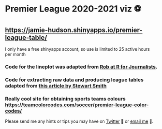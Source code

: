 # Premier League 2020-2021 viz ⚽️

## https://jamie-hudson.shinyapps.io/premier-league-table/
I only have a free shinyapps account, so use is limited to 25 active hours per month

### Code for the lineplot was adapted from [Rob at R for Journalists](https://rforjournalists.com/2019/11/12/how-to-track-your-fantasy-football-league-using-r/).
### Code for extracting raw data and producing league tables adapted from [this article by Stewart Smith](https://rpubs.com/stewartmsmith/597789)
### Really cool site for obtaining sports teams colours https://teamcolorcodes.com/soccer/premier-league-color-codes/

Please send me any hints or tips you may have on [Twitter](https://twitter.com/Jamie_Bio) 🐥 or [email me](mailto:jhudsonbio@gmail.com) 📧.
